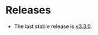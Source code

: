 Releases
========

-   The last stable release is
    [v3.3.0](https://github.com/Galts-Gulch/avarice/releases/tag/v3.3.0).
